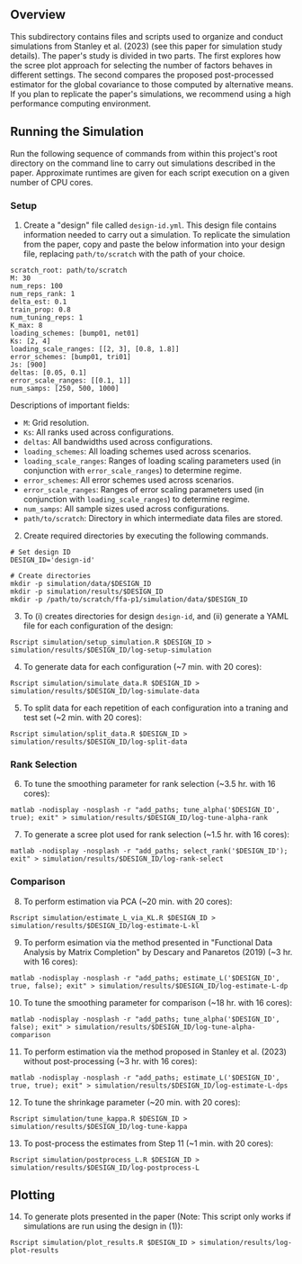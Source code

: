 ## Overview

This subdirectory contains files and scripts used to organize and conduct simulations from Stanley et al. (2023) (see this paper for simulation study details). The paper's study is divided in two parts. The first explores how the scree plot approach for selecting the number of factors behaves in different settings. The second compares the proposed post-processed estimator for the global covariance to those computed by alternative means. If you plan to replicate the paper's simulations, we recommend using a high performance computing environment. 


## Running the Simulation

Run the following sequence of commands from within this project's root directory on the command line to carry out simulations described in the paper. Approximate runtimes are given for each script execution on a given number of CPU cores. 


### Setup

1. Create a "design" file called `design-id.yml`. This design file contains information needed to carry out a simulation. To replicate the simulation from the paper, copy and paste the below information into your design file, replacing `path/to/scratch` with the path of your choice.  

```
scratch_root: path/to/scratch
M: 30
num_reps: 100
num_reps_rank: 1
delta_est: 0.1
train_prop: 0.8
num_tuning_reps: 1
K_max: 8
loading_schemes: [bump01, net01]
Ks: [2, 4]
loading_scale_ranges: [[2, 3], [0.8, 1.8]]
error_schemes: [bump01, tri01]
Js: [900]
deltas: [0.05, 0.1]
error_scale_ranges: [[0.1, 1]]
num_samps: [250, 500, 1000]
```

Descriptions of important fields: 

- `M`: Grid resolution. 
- `Ks`: All ranks used across configurations.
- `deltas`: All bandwidths used across configurations.
- `loading_schemes`: All loading schemes used across scenarios.
- `loading_scale_ranges`: Ranges of loading scaling parameters used (in conjunction with `error_scale_ranges`) to determine regime. 
- `error_schemes`: All error schemes used across scenarios. 
- `error_scale_ranges`: Ranges of error scaling parameters used (in conjunction with `loading_scale_ranges`) to determine regime. 
- `num_samps`: All sample sizes used across configurations.
- `path/to/scratch`: Directory in which intermediate data files are stored. 


2. Create required directories by executing the following commands. 

```
# Set design ID
DESIGN_ID='design-id'

# Create directories
mkdir -p simulation/data/$DESIGN_ID
mkdir -p simulation/results/$DESIGN_ID
mkdir -p /path/to/scratch/ffa-p1/simulation/data/$DESIGN_ID
```


3. To (i) creates directories for design `design-id`, and (ii) generate a YAML file for each configuration of the design:

```
Rscript simulation/setup_simulation.R $DESIGN_ID > simulation/results/$DESIGN_ID/log-setup-simulation
```

4. To generate data for each configuration (~7 min. with 20 cores):

```
Rscript simulation/simulate_data.R $DESIGN_ID > simulation/results/$DESIGN_ID/log-simulate-data
```


5. To split data for each repetition of each configuration into a traning and test set (~2 min. with 20 cores):

```
Rscript simulation/split_data.R $DESIGN_ID > simulation/results/$DESIGN_ID/log-split-data
```


### Rank Selection

6. To tune the smoothing parameter for rank selection (~3.5 hr. with 16 cores):

```
matlab -nodisplay -nosplash -r "add_paths; tune_alpha('$DESIGN_ID', true); exit" > simulation/results/$DESIGN_ID/log-tune-alpha-rank
```

7. To generate a scree plot used for rank selection (~1.5 hr. with 16 cores):

```
matlab -nodisplay -nosplash -r "add_paths; select_rank('$DESIGN_ID'); exit" > simulation/results/$DESIGN_ID/log-rank-select
```

### Comparison

8. To perform estimation via PCA (~20 min. with 20 cores): 

```
Rscript simulation/estimate_L_via_KL.R $DESIGN_ID > simulation/results/$DESIGN_ID/log-estimate-L-kl
```

9. To perform esimation via the method presented in "Functional Data Analysis by Matrix Completion" by Descary and Panaretos (2019) (~3 hr. with 16 cores):

```
matlab -nodisplay -nosplash -r "add_paths; estimate_L('$DESIGN_ID', true, false); exit" > simulation/results/$DESIGN_ID/log-estimate-L-dp
```

10. To tune the smoothing parameter for comparison (~18 hr. with 16 cores): 

```
matlab -nodisplay -nosplash -r "add_paths; tune_alpha('$DESIGN_ID', false); exit" > simulation/results/$DESIGN_ID/log-tune-alpha-comparison
```

11. To perform estimation via the method proposed in Stanley et al. (2023) without post-processing (~3 hr. with 16 cores): 

```
matlab -nodisplay -nosplash -r "add_paths; estimate_L('$DESIGN_ID', true, true); exit" > simulation/results/$DESIGN_ID/log-estimate-L-dps
```

12. To tune the shrinkage parameter (~20 min. with 20 cores):

```
Rscript simulation/tune_kappa.R $DESIGN_ID > simulation/results/$DESIGN_ID/log-tune-kappa
```

13. To post-process the estimates from Step 11 (~1 min. with 20 cores): 

```
Rscript simulation/postprocess_L.R $DESIGN_ID > simulation/results/$DESIGN_ID/log-postprocess-L
```

## Plotting

14. To generate plots presented in the paper (Note: This script only works if simulations are run using the design in (1)):

```
Rscript simulation/plot_results.R $DESIGN_ID > simulation/results/log-plot-results
```





